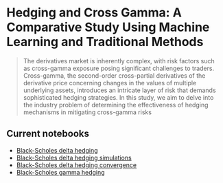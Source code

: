 # Hedging and Cross Gamma: A Comparative Study Using Machine Learning and Traditional Methods

>The derivatives market is inherently complex, with risk factors such as cross-gamma exposure posing significant challenges to traders. Cross-gamma, the second-order cross-partial derivatives of the derivative price concerning changes in the values of multiple underlying assets, introduces an intricate layer of risk that demands sophisticated hedging strategies. In this study, we aim to delve into the industry problem of determining the effectiveness of hedging mechanisms in mitigating cross-gamma risks

## Current notebooks

- [Black-Scholes delta hedging](black-scholes-hedging/bs_delta_hedging.ipynb)
- [Black-Scholes delta hedging simulations](black-scholes-hedging/bs_delta_hedging_simulations.ipynb)
- [Black-Scholes delta hedging convergence](black-scholes-hedging/bs_delta_hedging_convergence.ipynb)
- [Black-Scholes gamma hedging](black-scholes-hedging/bs_gamma_hedging.ipynb)